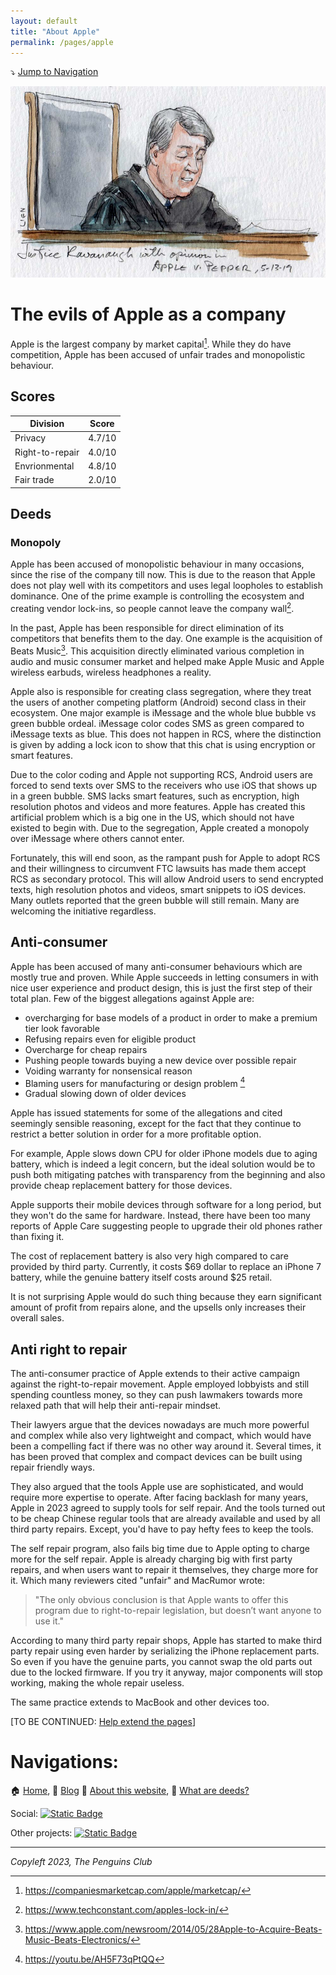 ```yaml
---
layout: default
title: "About Apple"
permalink: /pages/apple
---
```

⤵️ [Jump to Navigation](#navigations)

![Apple vs Pepper case over Apple Store monopoly](img/applecourt.jpg)

# The evils of Apple as a company

Apple is the largest company by market capital[^1]. While they do have competition, Apple has been accused of unfair trades and monopolistic behaviour.

## Scores


| Division        | Score  |
| ----------------- | -------- |
| Privacy         | 4.7/10 |
| Right-to-repair | 4.0/10 |
| Envrionmental   | 4.8/10 |
| Fair trade      | 2.0/10 |

## Deeds

### Monopoly

Apple has been accused of monopolistic behaviour in many occasions, since the rise of the company till now. This is due to the reason that Apple does not play well with its competitors and uses legal loopholes to establish dominance. One of the prime example is controlling the ecosystem and creating vendor lock-ins, so people cannot leave the company wall[^2].

In the past, Apple has been responsible for direct elimination of its competitors that benefits them to the day. One example is the acquisition of Beats Music[^3]. This acquisition directly eliminated various completion in audio and music consumer market and helped make Apple Music and Apple wireless earbuds, wireless headphones a reality. 

Apple also is responsible for creating class segregation, where they treat the users of another competing platform (Android) second class in their ecosystem. One major example is iMessage and the whole blue bubble vs green bubble ordeal. iMessage color codes SMS as green compared to iMessage texts as blue. This does not happen in RCS, where the distinction is given by adding a lock icon to show that this chat is using encryption or smart features. 

Due to the color coding and Apple not supporting RCS, Android users are forced to send texts over SMS to the receivers who use iOS that shows up in a green bubble. SMS lacks smart features, such as encryption, high resolution photos and videos and more features. Apple has created this artificial problem which is a big one in the US, which should not have existed to begin with. Due to the segregation, Apple created a monopoly over iMessage where others cannot enter. 

Fortunately, this will end soon, as the rampant push for Apple to adopt RCS and their willingness to circumvent FTC lawsuits has made them accept RCS as secondary protocol. This will allow Android users to send encrypted texts, high resolution photos and videos, smart snippets to iOS devices. Many outlets reported that the green bubble will still remain. Many are welcoming the initiative regardless. 

## Anti-consumer

Apple has been accused of many anti-consumer behaviours which are mostly true and proven. While Apple succeeds in letting consumers in with nice user experience and product design, this is just the first step of their total plan. Few of the biggest allegations against Apple are: 

- overcharging for base models of a product in order to make a premium tier look favorable
- Refusing repairs even for eligible product
- Overcharge for cheap repairs
- Pushing people towards buying a new device over possible repair
- Voiding warranty for nonsensical reason
- Blaming users for manufacturing or design problem [^4]
- Gradual slowing down of older devices

Apple has issued statements for some of the allegations and cited seemingly sensible reasoning, except for the fact that they continue to restrict a better solution in order for a more profitable option. 

For example, Apple slows down CPU for older iPhone models due to aging battery, which is indeed a legit concern, but the ideal solution would be to push both mitigating patches with transparency from the beginning and also provide cheap replacement battery for those devices. 

Apple supports their mobile devices through software for a long period, but they won't do the same for hardware. Instead, there have been too many reports of Apple Care suggesting people to upgrade their old phones rather than fixing it. 

The cost of replacement battery is also very high compared to care provided by third party. Currently, it costs $69 dollar to replace an iPhone 7 battery, while the genuine battery itself costs around $25 retail. 

It is not surprising Apple would do such thing because they earn significant amount of profit from repairs alone, and the upsells only increases their overall sales. 

## Anti right to repair

The anti-consumer practice of Apple extends to their active campaign against the right-to-repair movement. Apple employed lobbyists and still spending countless money, so they can push lawmakers towards more relaxed path that will help their anti-repair mindset. 

Their lawyers argue that the devices nowadays are much more powerful and complex while also very lightweight and compact, which would have been a compelling fact if there was no other way around it. Several times, it has been proved that complex and compact devices can be built using repair friendly ways. 

They also argued that the tools Apple use are sophisticated, and would require more expertise to operate. After facing backlash for many years, Apple in 2023 agreed to supply tools for self repair. And the tools turned out to be cheap Chinese regular tools that are already available and used by all third party repairs. Except, you'd have to pay hefty fees to keep the tools. 

The self repair program, also fails big time due to Apple opting to charge more for the self repair. Apple is already charging big with first party repairs, and when users want to repair it themselves, they charge more for it. Which many reviewers cited "unfair" and MacRumor wrote:

> "The only obvious conclusion is that Apple wants to offer this program due to right-to-repair legislation, but doesn’t want anyone to use it."

According to many third party repair shops, Apple has started to make third party repair using even harder by serializing the iPhone replacement parts. So even if you have the genuine parts, you cannot swap the old parts out due to the locked firmware. If you try it anyway, major components will stop working, making the whole repair useless. 

The same practice extends to MacBook and other devices too. 

[TO BE CONTINUED: [Help extend the pages](https://github.com/imahbub/evilapple/discussions)]

[^1]: https://companiesmarketcap.com/apple/marketcap/
    
[^2]: https://www.techconstant.com/apples-lock-in/

[^3]: https://www.apple.com/newsroom/2014/05/28Apple-to-Acquire-Beats-Music-Beats-Electronics/

[^4]: https://youtu.be/AH5F73qPtQQ

# Navigations:

🏠 [Home](https://evilapple.org), 📝 [Blog](/pages/blog) 📖 [About this website](about), 📢 [What are deeds?](deeds)

Social: <a href="https://t.me/The_PenguinsClub">![Static Badge](https://img.shields.io/badge/Telegram-join_us-0088CC?logo=telegram&logoColor=white&link=https%3A%2F%2Ft.me%2FThe_PenguinsClub)</a>

Other projects: <a href="https://the-penguins-club.github.io/bd-blockade/">![Static Badge](https://img.shields.io/badge/The_Penguins_Club%2Fbd--blockade-black?logo=github&logoColor=white&link=https%3A%2F%2Fgithub.com%2FThe-Penguins-Club%2Fbd-blockade)</a>

---

*Copyleft 2023, The Penguins Club*

<script src="https://giscus.app/client.js"
        data-repo="imahbub/evilapple"
        data-repo-id="R_kgDOKvVkrw"
        data-category="General"
        data-category-id="DIC_kwDOKvVkr84CbEw5"
        data-mapping="pathname"
        data-strict="0"
        data-reactions-enabled="1"
        data-emit-metadata="0"
        data-input-position="top"
        data-theme="light"
        data-lang="en"
        crossorigin="anonymous"
        async>
</script>
